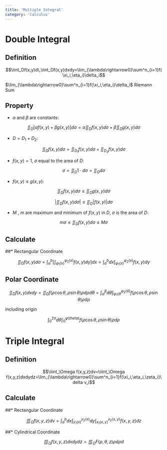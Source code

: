 ```yaml
---
title: 'Multiple Integral'
category: 'Calculus'
---
```


# Double Integral

## Definition

$$\iint_Df(x,y)d\,\iint_Df(x,y)dxdy=\lim_{\lambda\rightarrow0}\sum^n_{i=1}f(\xi_i,\eta_i)\delta_i$$

$\lim_{\lambda\rightarrow0}\sum^n_{i=1}f(\xi_i,\eta_i)\delta_i$ Riemann Sum

## Property

+ $\alpha$ and $\beta$ are constants:

$$\iint_D\left[\alpha f(x,y)+\beta g(x,y)\right]d\sigma=\alpha\iint_D f(x,y)d\sigma+\beta\iint_D g(x,y)d\sigma$$

+ $D=D_1+D_2$:

$$\iint_Df(x,y)d\sigma=\iint_{D_1}f(x,y)d\sigma+\iint_{D_2}f(x,y)d\sigma$$

+ $f(x,y)=1$, $\sigma$ equal to the area of $D$:

$$\sigma=\iint_D1\cdot d\sigma=\iint_D d\sigma$$

+ $f(x,y)\leq g(x,y)$:

$$\iint_Df(x,y)d\sigma\leq\iint_Dg(x,y)d\sigma$$

$$\left|\iint_Df(x,y)d\sigma\right|\leq\iint_D|f(x,y)|d\sigma$$

+ $M$ , $m$ are maximum and minimum of $f(x,y)$ in $D$, $\sigma$ is the area of $D$:

$$m\sigma\leq\iint_Df(x,y)d\sigma\leq M\sigma$$

## Calculate

##* Rectangular Coordinate

$$\iint_Df(x,y)d\sigma=\int^b_a\left[\int^{\varphi_2(x)}_{\varphi_1(x)}f(x,y)dy\right]dx=\int^b_adx\int^{\varphi_2(x)}_{\varphi_1(x)}f(x,y)dy$$

## Polar Coordinate

$$\iint_Df(x,y)dxdy=\iint_Df(\rho\cos\theta,\rho\sin\theta)\rho d\rho d\theta=\int_\alpha^\beta d\theta\int_{\varphi_1(\theta}^{\varphi_2(\theta)}f(\rho\cos\theta,\rho\sin\theta)\rho d\rho$$

including origin

$$\int_0^{2\pi}d\theta\int_0^{\varphi(theta)}f(\rho\cos\theta,\rho\sin\theta)\rho d\rho$$

# Triple Integral

## Definition

$$\iiint_\Omega f(x,y,z)dv=\iiint_\Omega f(x,y,z)dxdydz=\lim_{\lambda\rightarrow0}\sum^n_{i=1}f(\xi_i,\eta_i,\zeta_i)\delta v_i$$

## Calculate

##* Rectangular Coordinate

$$\iiint_\Omega f(x,y,z)dv=\int^b_adx\int^{y_2(x)}_{y_1(x)}dy\int^{x_2(x,y)}_{x_1(x,y)}f(x,y,z)dz$$

##* Cylindrical Coordinate

$$\iiint_\Omega f(x,y,z)dxdydz=\iiint_\Omega F(\rho,\theta,z)\rho d\rho d$$
